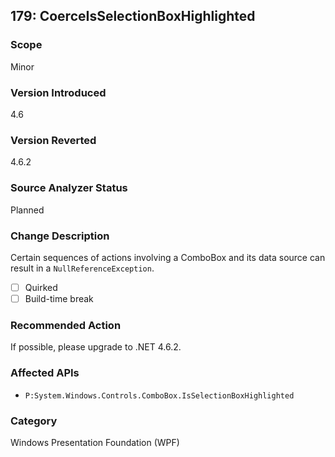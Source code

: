 ## 179: CoerceIsSelectionBoxHighlighted

### Scope
Minor

### Version Introduced
4.6

### Version Reverted
4.6.2

### Source Analyzer Status
Planned

### Change Description
Certain sequences of actions involving a ComboBox and its data source can result in a `NullReferenceException`.

- [ ] Quirked
- [ ] Build-time break

### Recommended Action
If possible, please upgrade to .NET 4.6.2.

### Affected APIs
* `P:System.Windows.Controls.ComboBox.IsSelectionBoxHighlighted`

### Category
Windows Presentation Foundation (WPF)

<!--
    ### Original Bug
    125219
-->


